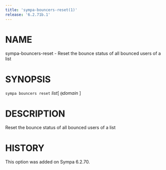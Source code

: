 ```yaml
---
title: 'sympa-bouncers-reset(1)'
release: '6.2.71b.1'
---
```


# NAME

sympa-bouncers-reset - Reset the bounce status of all bounced users of a list

# SYNOPSIS

`sympa bouncers reset` _list_\[ `@`_domain_ \]

# DESCRIPTION

Reset the bounce status of all bounced users of a list

# HISTORY

This option was added on Sympa 6.2.70.
